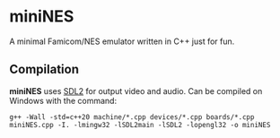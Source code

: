 # miniNES

A minimal Famicom/NES emulator written in C++ just for fun.

Compilation
-----------

**miniNES** uses [SDL2](https://www.libsdl.org) for output video and audio. Can be compiled on Windows with the command:

```
g++ -Wall -std=c++20 machine/*.cpp devices/*.cpp boards/*.cpp miniNES.cpp -I. -lmingw32 -lSDL2main -lSDL2 -lopengl32 -o miniNES
```
